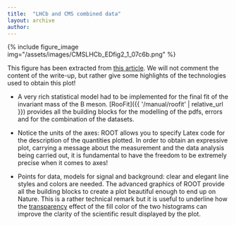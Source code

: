 ```yaml
---
title:  "LHCb and CMS combined data"
layout: archive
author:
---
```


{% include figure_image
   img="/assets/images/CMSLHCb_EDfig2_1_07c6b.png"
%}


This figure has been extracted from [this article](https://cds.cern.ch/record/1970675). We
will not comment the content of the write-up, but rather give some highlights of the
technologies used to obtain this plot!

  - A very rich statistical model had to be implemented for the final fit of the invariant
    mass of the B meson. [RooFit]({{ '/manual/roofit' | relative_url }}) provides all the
    building blocks for the modelling of the pdfs, errors and for the combination of the
    datasets.

  - Notice the units of the axes: ROOT allows you to specify Latex code for the description of the
    quantities plotted. In order to obtain an expressive plot, carrying a message about the
    measurement and the data analysis being carried out, it is fundamental to have the freedom
    to be extremely precise when it comes to axes!

  - Points for data, models for signal and background: clear and elegant line styles and colors
    are needed. The advanced graphics of ROOT provide all the building blocks to create a plot
    beautiful enough to end up on Nature. This is a rather technical remark but it is useful to
    underline how the [transparency](https://root.cern/doc/master/classTColor.html#C07) effect
    of the fill color of the two histograms can improve the clarity of the scientific result
    displayed by the plot.